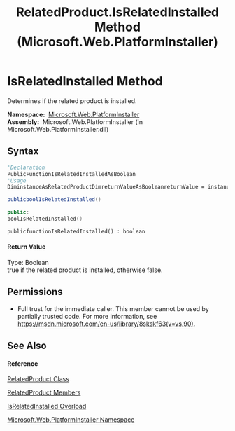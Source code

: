﻿---
title: RelatedProduct.IsRelatedInstalled Method  (Microsoft.Web.PlatformInstaller)
TOCTitle: IsRelatedInstalled Method
ms:assetid: M:Microsoft.Web.PlatformInstaller.RelatedProduct.IsRelatedInstalled
ms:mtpsurl: https://msdn.microsoft.com/en-us/library/microsoft.web.platforminstaller.relatedproduct.isrelatedinstalled(v=VS.90)
ms:contentKeyID: 22049577
ms.date: 05/02/2012
mtps_version: v=VS.90
dev_langs:
- vb
- csharp
- c++
- jscript
api_location:
- Microsoft.Web.PlatformInstaller.dll
api_name:
- Microsoft.Web.PlatformInstaller.RelatedProduct.IsRelatedInstalled
api_type:
- Managed
topic_type:
- apiref
- kbSyntax
product_family_name: VS
ROBOTS: INDEX,FOLLOW
---

# IsRelatedInstalled Method

Determines if the related product is installed.

**Namespace:**  [Microsoft.Web.PlatformInstaller](microsoft-web-platforminstaller-namespace.md)  
**Assembly:**  Microsoft.Web.PlatformInstaller (in Microsoft.Web.PlatformInstaller.dll)

## Syntax

``` vb
'Declaration
PublicFunctionIsRelatedInstalledAsBoolean
'Usage
DiminstanceAsRelatedProductDimreturnValueAsBooleanreturnValue = instance.IsRelatedInstalled()
```

``` csharp
publicboolIsRelatedInstalled()
```

``` c++
public:
boolIsRelatedInstalled()
```

``` jscript
publicfunctionIsRelatedInstalled() : boolean
```

#### Return Value

Type: Boolean  
true if the related product is installed, otherwise false.  

## Permissions

  - Full trust for the immediate caller. This member cannot be used by partially trusted code. For more information, see <https://msdn.microsoft.com/en-us/library/8skskf63(v=vs.90)>.

## See Also

#### Reference

[RelatedProduct Class](relatedproduct-class-microsoft-web-platforminstaller.md)

[RelatedProduct Members](relatedproduct-members-microsoft-web-platforminstaller.md)

[IsRelatedInstalled Overload](relatedproduct-isrelatedinstalled-method-microsoft-web-platforminstaller.md)

[Microsoft.Web.PlatformInstaller Namespace](microsoft-web-platforminstaller-namespace.md)

